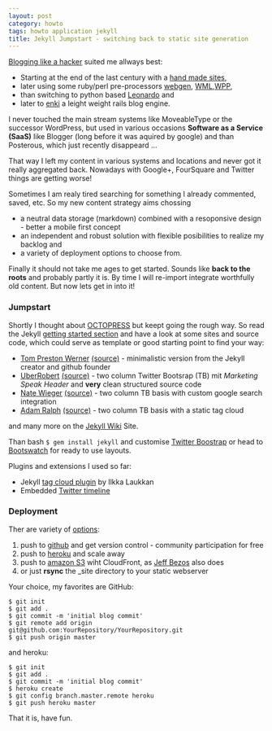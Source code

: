 ```yaml
---
layout: post
category: howto
tags: howto application jekyll
title: Jekyll Jumpstart - switching back to static site generation
---
```

[Blogging like a hacker](http://tom.preston-werner.com/2008/11/17/blogging-like-a-hacker.html) suited me allways best:

* Starting at the end of the last century with a [hand made sites](http://web.archive.org/web/*/http://netzfisch.de),
* later using some ruby/perl pre-processors [webgen](http://webgen.rubyforge.org/), [WML](http://thewml.org/),[WPP](http://wpp.sourceforge.net/),
* than switching to python based [Leonardo](http://jtauber.com/leonardo/) and
* later to [enki](https://github.com/xaviershay/enkit) a leight weight rails blog engine.

I never touched the main stream systems like MoveableType or the successor WordPress, but used in various occasions **Software as a Service (SaaS)** like Blogger (long before it was aquired by google) and than Posterous, which just recently disappeard ...

That way I left my content in various systems and locations and never got it really aggregated back. Nowadays with Google+, FourSquare and Twitter things are getting worse!

Sometimes I am realy tired searching for something I already commented, saved, etc. So my new content strategy aims chossing

* a neutral data storage (markdown) combined with a resoponsive design - better a mobile first concept 
* an independent and robust solution with flexible posibilities to realize my backlog and
* a variety of deployment options to choose from.

Finally it should not take me ages to get started. Sounds like **back to the roots** and probably partly it is. By time I will re-import integrate worthfully old content. But now lets get in into it!

### Jumpstart ###

Shortly I thought about [OCTOPRESS](http://octopress.org/docs/) but keept going the rough way. So read the Jekyll [getting started section](https://github.com/mojombo/jekyll/) and have a look at some sites and source code, which could serve as template or good starting point to find your way:

* [Tom Preston Werner](http://tom.preston-werner.com) [(source)](https://github.com/mojombo/mojombo.github.com/) - minimalistic version from the Jekyll creator and github founder
* [UberRobert](http://www.uberobert.com/) [(source)](https://github.com/rbirnie/uberobert.com/) - two column Twitter Bootsrap (TB) mit *Marketing Speak Header* and **very** clean structured source code
* [Nate Wieger](http://www.nateware.com/) [(source)](https://github.com/nateware/nateware-blog/) - two column TB basis with custom google search integration
* [Adam Ralph](http://adamralph.com/) [(source)](https://github.com/adamralph/adamralph.github.com/) - two column TB basis with a static tag cloud

and many more on the [Jekyll Wiki](https://github.com/mojombo/jekyll/wiki/Sites/) Site.

Than bash `$ gem install jekyll` and customise [Twitter Boostrap](http://get.bootstrap.com/) or head to [Bootswatch](http://bootswatch.com/) for ready to use layouts.

Plugins and extensions I used so far:

* Jekyll [tag cloud plugin](https://gist.github.com/710577/) by Ilkka Laukkan
* Embedded [Twitter timeline](https://dev.twitter.com/docs/embedded-timelines/)

### Deployment

Ther are variety of [options](https://github.com/mojombo/jekyll/wiki/Deployment): 

1. push to [github](https://github.com) and get version control - community participation for free
2. push to [heroku](http://heroku.com) and scale away
3. push to [amazon S3](http://www.nateware.com/jekyll-plus-twitter-bootstrap-on-s3.html) wiht CloudFront, as [Jeff Bezos](http://www.allthingsdistributed.com/2011/08/Jekyll-amazon-s3.html) also does
4. or just **rsync** the \_site directory to your static webserver

Your choice, my favorites are GitHub:

    $ git init
    $ git add .
    $ git commit -m 'initial blog commit'
    $ git remote add origin git@github.com:YourRepository/YourRepository.git
    $ git push origin master

and heroku:

    $ git init
    $ git add .
    $ git commit -m 'initial blog commit'
    $ heroku create
    $ git config branch.master.remote heroku
    $ git push heroku master

That it is, have fun.

